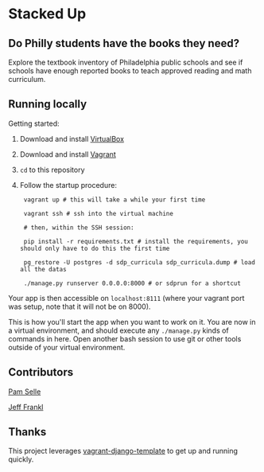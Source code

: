 # Stacked Up

## Do Philly students have the books they need?

Explore the textbook inventory of Philadelphia public schools and see if schools have enough reported books
to teach approved reading and math curriculum.

## Running locally

Getting started:

1. Download and install [VirtualBox](https://www.virtualbox.org/)
2. Download and install [Vagrant](http://www.vagrantup.com/)
3. `cd` to this repository
4. Follow the startup procedure:

        vagrant up # this will take a while your first time

        vagrant ssh # ssh into the virtual machine
        
        # then, within the SSH session:

        pip install -r requirements.txt # install the requirements, you should only have to do this the first time
          
        pg_restore -U postgres -d sdp_curricula sdp_curricula.dump # load all the datas

        ./manage.py runserver 0.0.0.0:8000 # or sdprun for a shortcut

Your app is then accessible on `localhost:8111` (where your vagrant port was setup, note that it will not be on 8000).

This is how you'll start the app when you want to work on it. You are now in a virtual environment, and should execute any `./manage.py` kinds of commands in here. Open another bash session to use git or other tools outside of your virtual environment.

## Contributors

[Pam Selle](http://github.com/pselle)

[Jeff Frankl](http://github.com/jfrankl)

## Thanks

This project leverages [vagrant-django-template](https://github.com/torchbox/vagrant-django-template) to get up and running quickly.
